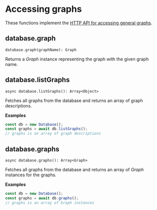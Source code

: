 <!-- don't edit here, its from https://@github.com/arangodb/arangodbjs.git / docs/Drivers/ -->
# Accessing graphs

These functions implement the
[HTTP API for accessing general graphs](https://docs.arangodb.com/latest/HTTP/Gharial/index.html).

## database.graph

`database.graph(graphName): Graph`

Returns a _Graph_ instance representing the graph with the given graph name.

## database.listGraphs

`async database.listGraphs(): Array<Object>`

Fetches all graphs from the database and returns an array of graph descriptions.

**Examples**

```js
const db = new Database();
const graphs = await db.listGraphs();
// graphs is an array of graph descriptions
```

## database.graphs

`async database.graphs(): Array<Graph>`

Fetches all graphs from the database and returns an array of _Graph_ instances
for the graphs.

**Examples**

```js
const db = new Database();
const graphs = await db.graphs();
// graphs is an array of Graph instances
```
